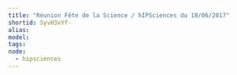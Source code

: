 ```yaml
---
title: "Réunion Fête de la Science / hIPSciences du 10/06/2017"
shortid: SyvH3vYf-
alias:
model:
tags:
node: 
  - hipsciences
---
```


